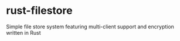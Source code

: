 # rust-filestore
Simple file store system featuring multi-client support and encryption written in Rust
